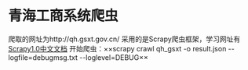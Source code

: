 # 青海工商系统爬虫
爬取的网址为http://qh.gsxt.gov.cn/
采用的是Scrapy爬虫框架，学习网址有[Scrapy1.0中文文档](http://scrapy-chs.readthedocs.io/zh_CN/1.0/intro/overview.html)
开始爬虫：××scrapy crawl qh_gsxt -o result.json --logfile=debugmsg.txt --loglevel=DEBUG××
